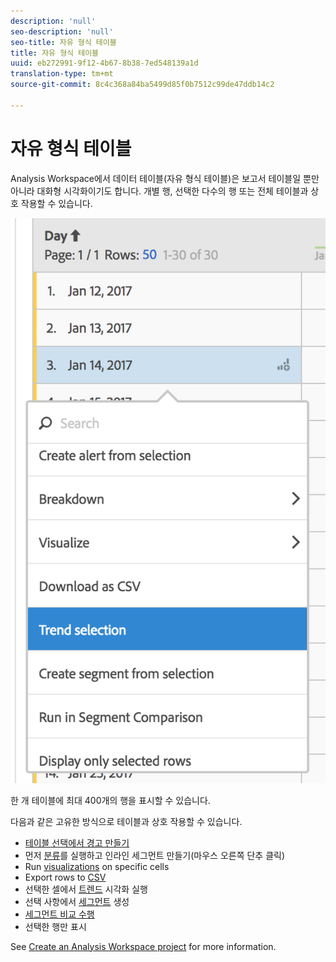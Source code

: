 ```yaml
---
description: 'null'
seo-description: 'null'
seo-title: 자유 형식 테이블
title: 자유 형식 테이블
uuid: eb272991-9f12-4b67-8b38-7ed548139a1d
translation-type: tm+mt
source-git-commit: 8c4c368a84ba5499d85f0b7512c99de47ddb14c2

---
```



# 자유 형식 테이블

Analysis Workspace에서 데이터 테이블(자유 형식 테이블)은 보고서 테이블일 뿐만 아니라 대화형 시각화이기도 합니다. 개별 행, 선택한 다수의 행 또는 전체 테이블과 상호 작용할 수 있습니다.

![](assets/data-table.png)

한 개 테이블에 최대 400개의 행을 표시할 수 있습니다.

다음과 같은 고유한 방식으로 테이블과 상호 작용할 수 있습니다.

* [테이블 선택에서 경고 만들기](/help/components/c-alerts/alert-builder.md)
* 먼저 [분류](/help/analyze/analysis-workspace/components/dimensions/t-breakdown-fa.md)를 실행하고 인라인 세그먼트 만들기(마우스 오른쪽 단추 클릭)
* Run [visualizations](/help/analyze/analysis-workspace/visualizations/freeform-analysis-visualizations.md) on specific cells
* Export rows to [CSV](/help/analyze/analysis-workspace/curate-share/download-send.md)
* 선택한 셀에서 [트렌드](/help/analyze/analysis-workspace/analysis-workspace-features.md#section_34930C967C104C2B9092BA8DCF2BF81A) 시각화 실행
* 선택 사항에서 [세그먼트](/help/analyze/analysis-workspace/components/t-freeform-project-segment.md) 생성
* [세그먼트 비교 수행](/help/analyze/analysis-workspace/c-panels/c-segment-comparison/segment-comparison.md)
* 선택한 행만 표시

See [Create an Analysis Workspace project](/help/analyze/analysis-workspace/build-workspace-project/t-freeform-project.md) for more information.
